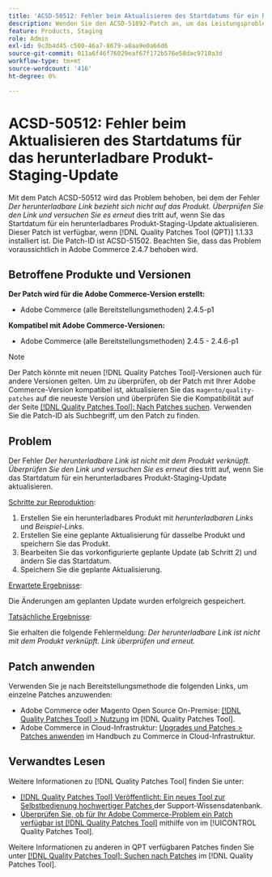 ```yaml
---
title: 'ACSD-50512: Fehler beim Aktualisieren des Startdatums für ein herunterladbares Produkt-Staging-Update'
description: Wenden Sie den ACSD-51892-Patch an, um das Leistungsproblem von Adobe Commerce zu beheben, bei dem der Fehler *Der herunterladbare Link bezieht sich nicht auf das Produkt.Überprüfen Sie den Link und versuchen Sie es erneut*, tritt beim Aktualisieren des Startdatums für ein herunterladbares Produkt-Staging-Update auf.
feature: Products, Staging
role: Admin
exl-id: 9c3b4d45-c500-46a7-8679-a8aa9e0a66d6
source-git-commit: 011a6f46f76029eaf67f172b576e58dac9710a3d
workflow-type: tm+mt
source-wordcount: '416'
ht-degree: 0%

---
```


# ACSD-50512: Fehler beim Aktualisieren des Startdatums für das herunterladbare Produkt-Staging-Update

Mit dem Patch ACSD-50512 wird das Problem behoben, bei dem der Fehler *Der herunterladbare Link bezieht sich nicht auf das Produkt. Überprüfen Sie den Link und versuchen Sie es erneut* dies tritt auf, wenn Sie das Startdatum für ein herunterladbares Produkt-Staging-Update aktualisieren. Dieser Patch ist verfügbar, wenn [!DNL Quality Patches Tool (QPT)] 1.1.33 installiert ist. Die Patch-ID ist ACSD-51502. Beachten Sie, dass das Problem voraussichtlich in Adobe Commerce 2.4.7 behoben wird.

## Betroffene Produkte und Versionen

**Der Patch wird für die Adobe Commerce-Version erstellt:**

* Adobe Commerce (alle Bereitstellungsmethoden) 2.4.5-p1

**Kompatibel mit Adobe Commerce-Versionen:**

* Adobe Commerce (alle Bereitstellungsmethoden) 2.4.5 - 2.4.6-p1

>[!NOTE]
>
>Der Patch könnte mit neuen [!DNL Quality Patches Tool]-Versionen auch für andere Versionen gelten. Um zu überprüfen, ob der Patch mit Ihrer Adobe Commerce-Version kompatibel ist, aktualisieren Sie das `magento/quality-patches` auf die neueste Version und überprüfen Sie die Kompatibilität auf der Seite [[!DNL Quality Patches Tool]: Nach Patches suchen](https://experienceleague.adobe.com/tools/commerce-quality-patches/index.html). Verwenden Sie die Patch-ID als Suchbegriff, um den Patch zu finden.

## Problem

Der Fehler *Der herunterladbare Link ist nicht mit dem Produkt verknüpft. Überprüfen Sie den Link und versuchen Sie es erneut* dies tritt auf, wenn Sie das Startdatum für ein herunterladbares Produkt-Staging-Update aktualisieren.

<u>Schritte zur Reproduktion</u>:

1. Erstellen Sie ein herunterladbares Produkt mit *herunterladbaren Links* und *Beispiel-Links*.
1. Erstellen Sie eine geplante Aktualisierung für dasselbe Produkt und speichern Sie das Produkt.
1. Bearbeiten Sie das vorkonfigurierte geplante Update (ab Schritt 2) und ändern Sie das Startdatum.
1. Speichern Sie die geplante Aktualisierung.

<u>Erwartete Ergebnisse</u>:

Die Änderungen am geplanten Update wurden erfolgreich gespeichert.

<u>Tatsächliche Ergebnisse</u>:

Sie erhalten die folgende Fehlermeldung: *Der herunterladbare Link ist nicht mit dem Produkt verknüpft. Link überprüfen und erneut*.

## Patch anwenden

Verwenden Sie je nach Bereitstellungsmethode die folgenden Links, um einzelne Patches anzuwenden:

* Adobe Commerce oder Magento Open Source On-Premise: [[!DNL Quality Patches Tool] > Nutzung](/help/tools/quality-patches-tool/usage.md) im [!DNL Quality Patches Tool].
* Adobe Commerce in Cloud-Infrastruktur: [Upgrades und Patches > Patches anwenden](https://experienceleague.adobe.com/docs/commerce-cloud-service/user-guide/develop/upgrade/apply-patches.html) im Handbuch zu Commerce in Cloud-Infrastruktur.

## Verwandtes Lesen

Weitere Informationen zu [!DNL Quality Patches Tool] finden Sie unter:

* [[!DNL Quality Patches Tool] Veröffentlicht: Ein neues Tool zur Selbstbedienung hochwertiger Patches ](https://experienceleague.adobe.com/en/docs/commerce-operations/tools/quality-patches-tool/quality-patches-tool-to-self-serve-quality-patches) der Support-Wissensdatenbank.
* [Überprüfen Sie, ob für Ihr Adobe Commerce-Problem ein Patch verfügbar ist [!DNL Quality Patches Tool]](/help/tools/quality-patches-tool/patches-available-in-qpt/check-patch-for-magento-issue-with-magento-quality-patches.md) mithilfe von im [!UICONTROL Quality Patches Tool].


Weitere Informationen zu anderen in QPT verfügbaren Patches finden Sie unter [[!DNL Quality Patches Tool]: Suchen nach Patches](https://experienceleague.adobe.com/tools/commerce-quality-patches/index.html) im [!DNL Quality Patches Tool].
